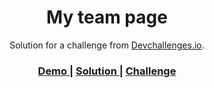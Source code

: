 <!-- Please update value in the {}  -->

<h1 align="center">My team page</h1>

<div align="center">
   Solution for a challenge from  <a href="https://devchallenges.io/challenges/hhmesazsqgKXrTkYkt0U" target="_blank">Devchallenges.io</a>.
</div>

<div align="center">
  <h3>
    <a href="https://rennybilella.github.io/Myteampage-Devchallenge/">
      Demo
    </a>
    <span> | </span>
    <a href="https://github.com/RennyBilella/Myteampage-Devchallenge/blob/main/index.html">
      Solution
    </a>
    <span> | </span>
    <a href="https://devchallenges.io/challenges/hhmesazsqgKXrTkYkt0U">
      Challenge
    </a>
  </h3>
</div>
